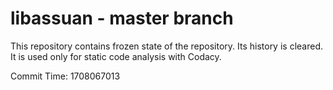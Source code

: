 # libassuan - master branch

This repository contains frozen state of the repository.
Its history is cleared. It is used only for static code
analysis with Codacy.

Commit Time: 1708067013